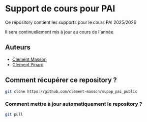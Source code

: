 # Support de cours pour PAI

Ce repository contient les supports pour le cours PAI 2025/2026

Il sera continuellement mis à jour au cours de l'année.

## Auteurs

- [Clément Masson](https://github.com/clement-masson)
- [Clément Pinard](https://clementpinard.fr/)

## Comment récupérer ce repository ?

```bash
git clone https://github.com/clement-masson/supop_pai_public
```

### Comment mettre à jour automatiquement le repository ?

```bash
git pull
```
